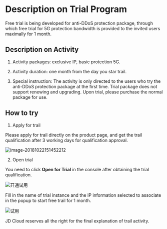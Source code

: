 # Description on Trial Program

Free trial is being developed for anti-DDoS protection package, through which free trial for 5G protection bandwidth is provided to the invited users maximally for 1 month.

## Description on Activity
1. Activity packages: exclusive IP, basic protection 5G.

2. Activity duration: one month from the day you star trail.

3. Special instruction: The activity is only directed to the users who try the anti-DDoS protection package at the first time. Trial package does not support renewing and upgrading. Upon trial, please purchase the normal package for use.


## How to try

1. Apply for trail

Please apply for trail directly on the product page, and get the trail qualification after 3 working days for qualification approval.

![image-20181022151452212](https://github.com/jdcloudcom/cn/blob/Anti-DDoS/image/Anti-DDoS-Protection-Package/产品页申请试用.png)

2. Open trial

You need to click **Open for Trial** in the console after obtaining the trial qualification.

![开通试用](https://github.com/jdcloudcom/cn/blob/Anti-DDoS/image/Anti-DDoS-Protection-Package/开通试用.png)

Fill in the name of trial instance and the IP information selected to associate in the popup to start free trail for 1 month.

![试用](https://github.com/jdcloudcom/cn/blob/Anti-DDoS/image/Anti-DDoS-Protection-Package/试用.png)

JD Cloud reserves all the right for the final explanation of trail activity.
